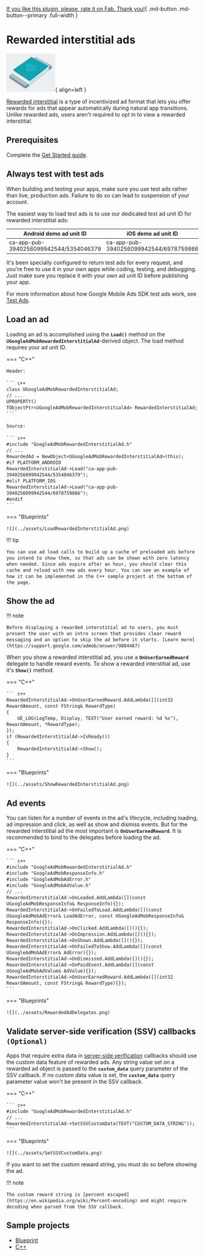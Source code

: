 [If you like this plugin, please, rate it on Fab. Thank you!](https://fab.com/s/804df971aef3){ .md-button .md-button--primary .full-width }

# Rewarded interstitial ads

![](../assets/format-rewarded-interstitial.png){ align=left }

[Rewarded interstitial](https://support.google.com/admob/answer/9884467) is a type of incentivized ad format that lets you offer rewards for ads that appear automatically during natural app transitions. Unlike rewarded ads, users aren't required to opt in to view a rewarded interstitial.

## Prerequisites

Complete the [Get Started guide](../index.md).

## Always test with test ads

When building and testing your apps, make sure you use test ads rather than live, production ads. Failure to do so can lead to suspension of your account.

The easiest way to load test ads is to use our dedicated test ad unit ID for rewarded interstitial ads:

| Android demo ad unit ID                | iOS demo ad unit ID                    |
| -------------------------------------- | -------------------------------------- |
| ca-app-pub-3940256099942544/5354046379 | ca-app-pub-3940256099942544/6978759866 |

It's been specially configured to return test ads for every request, and you're free to use it in your own apps while coding, testing, and debugging. Just make sure you replace it with your own ad unit ID before publishing your app.

For more information about how Google Mobile Ads SDK test ads work, see [Test Ads](../enable-test-ads.md).

## Load an ad

Loading an ad is accomplished using the __`Load()`__ method on the __`UGoogleAdMobRewardedInterstitialAd`__-derived object. The load method requires your ad unit ID.

=== "C++"

    Header:

    ``` c++
    class UGoogleAdMobRewardedInterstitialAd;
    // ...
    UPROPERTY()
    TObjectPtr<UGoogleAdMobRewardedInterstitialAd> RewardedInterstitialAd;
    ```

    Source:

    ``` c++
    #include "GoogleAdMobRewardedInterstitialAd.h"
    // ...
    RewardedAd = NewObject<UGoogleAdMobRewardedInterstitialAd>(this);
    #if PLATFORM_ANDROID
    RewardedInterstitialAd->Load("ca-app-pub-3940256099942544/5354046379");
    #elif PLATFORM_IOS
    RewardedInterstitialAd->Load("ca-app-pub-3940256099942544/6978759866");
    #endif
    ```

=== "Blueprints"

    ![](../assets/LoadRewardedInterstitialAd.png)

!!! tip

    You can use ad load calls to build up a cache of preloaded ads before you intend to show them, so that ads can be shown with zero latency when needed. Since ads expire after an hour, you should clear this cache and reload with new ads every hour. You can see an example of how it can be implemented in the C++ sample project at the bottom of the page.

## Show the ad

!!! note

    Before displaying a rewarded interstitial ad to users, you must present the user with an intro screen that provides clear reward messaging and an option to skip the ad before it starts. [Learn more](https://support.google.com/admob/answer/9884467)

When you show a rewarded interstitial ad, you use a __`OnUserEarnedReward`__ delegate to handle reward events. To show a rewarded interstitial ad, use it's __`Show()`__ method.

=== "C++"

    ``` c++
    RewardedInterstitialAd->OnUserEarnedReward.AddLambda([](int32 RewardAmount, const FString& RewardType)
    {
        UE_LOG(LogTemp, Display, TEXT("User earned reward: %d %s"), RewardAmount, *RewardType);
    });
    if (RewardedInterstitialAd->IsReady())
    {
        RewardedInterstitialAd->Show();
    }
    ```

=== "Blueprints"

    ![](../assets/ShowRewardedInterstitialAd.png)

## Ad events

You can listen for a number of events in the ad's lifecycle, including loading, ad impression and click, as well as show and dismiss events. But for the rewarded interstitial ad the most important is __`OnUserEarnedReward`__. It is recommended to bind to the delegates before loading the ad.

=== "C++"

    ``` c++
    #include "GoogleAdMobRewardedInterstitialAd.h"
    #include "GoogleAdMobResponseInfo.h"
    #include "GoogleAdMobAdError.h"
    #include "GoogleAdMobAdValue.h"
    // ...
    RewardedInterstitialAd->OnLoaded.AddLambda([](const UGoogleAdMobResponseInfo& ResponseInfo){});
    RewardedInterstitialAd->OnFailedToLoad.AddLambda([](const UGoogleAdMobAdError& LoadAdError, const UGoogleAdMobResponseInfo& ResponseInfo){});
    RewardedInterstitialAd->OnClicked.AddLambda([](){});
    RewardedInterstitialAd->OnImpression.AddLambda([](){});
    RewardedInterstitialAd->OnShown.AddLambda([](){});
    RewardedInterstitialAd->OnFailedToShow.AddLambda([](const UGoogleAdMobAdError& AdError){});
    RewardedInterstitialAd->OnDismissed.AddLambda([](){});
    RewardedInterstitialAd->OnPaidEvent.AddLambda([](const UGoogleAdMobAdValue& AdValue){});
    RewardedInterstitialAd->OnUserEarnedReward.AddLambda([](int32 RewardAmount, const FString& RewardType){});
    ```

=== "Blueprints"

    ![](../assets/RewardedAdDelegates.png)

## Validate server-side verification (SSV) callbacks `(Optional)`

Apps that require extra data in [server-side verification](https://developers.google.com/admob/unity/ssv) callbacks should use the custom data feature of rewarded ads. Any string value set on a rewarded ad object is passed to the __`custom_data`__ query parameter of the SSV callback. If no custom data value is set, the __`custom_data`__ query parameter value won't be present in the SSV callback.

=== "C++"

    ``` c++
    #include "GoogleAdMobRewardedInterstitialAd.h"
    // ...
    RewardedInterstitialAd->SetSSVCustomData(TEXT("CUSTOM_DATA_STRING"));
    ```

=== "Blueprints"

    ![](../assets/SetSSVCustomData.png)

If you want to set the custom reward string, you must do so before showing the ad.

!!! note

    The custom reward string is [percent escaped](https://en.wikipedia.org/wiki/Percent-encoding) and might require decoding when parsed from the SSV callback.

## Sample projects

- [Blueprint](https://deepinnothing.github.io/sample-projects/unreal-engine/google-admob/google-admob-bp.zip)
- [C++](https://deepinnothing.github.io/sample-projects/unreal-engine/google-admob/google-admob-cpp.zip) 